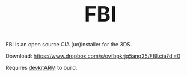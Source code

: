 <b><center><h1>FBI</h></center></b>
==========

FBI is an open source CIA (un)installer for the 3DS.

Download: https://www.dropbox.com/s/ovfbpkrjq5anq25/FBI.cia?dl=0

Requires [devkitARM](http://sourceforge.net/projects/devkitpro/files/devkitARM/) to build.
